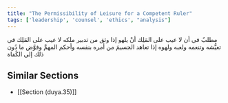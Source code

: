 ```yaml
---
title: "The Permissibility of Leisure for a Competent Ruler"
tags: ['leadership', 'counsel', 'ethics', "analysis"]
---
```


 مطلبٌ في أن لا عيب على المَلِك أنْ يلهو إذا وثق من تدبير ملكه لا عيب على المَلِك في تعيُّشه وتنعمه ولعبه ولهوه إذا تعاهد الجسيمَ من أمره بنفسه وأحكم المهمَّ وفوَّض ما دُون ذلك إلى الكُفاة

## Similar Sections
- [[Section (duya.35)]]
